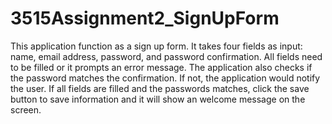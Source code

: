 # 3515Assignment2_SignUpForm
This application function as a sign up form. 
It takes four fields as input: name, email address, password, and password confirmation. 
All fields need to be filled or it prompts an error message. 
The application also checks if the password matches the confirmation. If not, the application would notify the user.
If all fields are filled and the passwords matches, click the save button to save information and it will show an welcome message on the screen.
